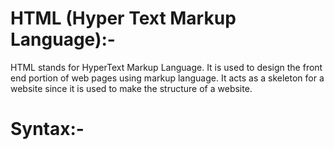 # HTML (Hyper Text Markup Language):-
  HTML stands for HyperText Markup Language. It is used to design the front end portion of web pages using markup language. It acts as a 
  skeleton for a website since it is used to make the structure of a website.

# Syntax:-

```


```
  
